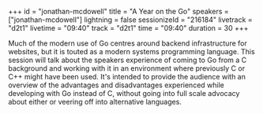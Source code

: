 +++
id = "jonathan-mcdowell"
title = "A Year on the Go"
speakers = ["jonathan-mcdowell"]
lightning = false
sessionizeId = "216184"
livetrack = "d2t1"
livetime = "09:40"
track = "d2t1"
time = "09:40"
duration = 30
+++

Much of the modern use of Go centres around backend infrastructure for websites, but it is touted as a modern systems programming language. This session will talk about the speakers experience of coming to Go from a C background and working with it in an environment where previously C or C++ might have been used. It's intended to provide the audience with an overview of the advantages and disadvantages experienced while developing with Go instead of C, without going into full scale advocacy about either or veering off into alternative languages.